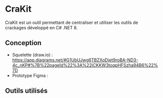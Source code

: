 # CraKit
CraKit est un outil permettant de centraliser et utiliser les outils de crackages développé en C# .NET 8. 


## Conception 
- Squelette (draw.io) : https://app.diagrams.net/#G1UbUJwg6TBZXoDjet9roBA-ND3-4c_nKP#%7B%22pageId%22%3A%22iCKKW3toqpHFSzha94B6%22%7D
- Prototype Figma : 

## Outils utilisés 
